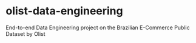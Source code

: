 # olist-data-engineering
End-to-end Data Engineering project on the Brazilian E-Commerce Public Dataset by Olist
